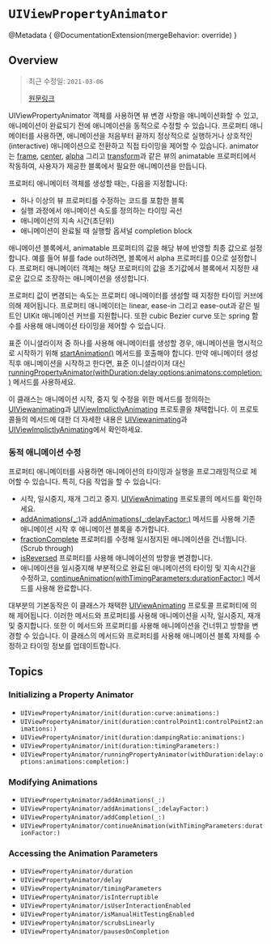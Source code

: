 # ``UIViewPropertyAnimator``

@Metadata {
    @DocumentationExtension(mergeBehavior: override)
}

## Overview

> 최근 수정일: `2021-03-06`
> 
> [원문링크](https://developer.apple.com/documentation/uikit/uiviewpropertyanimator)

UIViewPropertyAnimator 객체를 사용하면 뷰 변경 사항을 애니메이션화할 수 있고, 애니메이션이 완료되기 전에 애니메이션을 동적으로 수정할 수 있습니다. 프로퍼티 애니메이터를 사용하면, 애니메이션을 처음부터 끝까지 정상적으로 실행하거나 상호적인(interactive) 애니메이션으로 전환하고 직접 타이밍을 제어할 수 있습니다. animator는 [frame](https://developer.apple.com/documentation/uikit/uiview/1622621-frame), [center](https://developer.apple.com/documentation/uikit/uiview/1622627-center), [alpha](https://developer.apple.com/documentation/uikit/uiview/1622417-alpha) 그리고 [transform](https://developer.apple.com/documentation/uikit/uiview/1622459-transform)과 같은 뷰의 animatable 프로퍼티에서 작동하여, 사용자가 제공한 블록에서 필요한 애니메이션을 만듭니다.

프로퍼티 애니메이터 객체를 생성할 때는, 다음을 지정합니다:

- 하나 이상의 뷰 프로퍼티를 수정하는 코드를 포함한 블록
- 실행 과정에서 애니메이션 속도를 정의하는 타이밍 곡선
- 애니메이션의 지속 시간(초단위)
- 애니메이션이 완료될 때 실행할 옵셔널 completion block

애니메이션 블록에서, animatable 프로퍼티의 값을 해당 뷰에 반영할 최종 값으로 설정합니다. 예를 들어 뷰를 fade out하려면, 블록에서 alpha 프로퍼티를 0으로 설정합니다. 프로퍼티 애니메이터 객체는 해당 프로퍼티의 값을 초기값에서 블록에서 지정한 새로운 값으로 조장하는 애니메이션을 생성합니다.

프로퍼티 값이 변경되는 속도는 프로퍼티 애니메이터를 생성할 때 지정한 타이밍 커브에 의해 제어됩니다. 프로퍼티 애니메이터는 linear, ease-in 그리고 ease-out과 같은 빌트인 UIKit 애니메이션 커브를 지원합니다. 또한 cubic Bezier curve 또는 spring 함수를 사용해 애니메이션 타이밍을 제어할 수 있습니다.

표준 이니셜라이저 중 하나를 사용해 애니메이터를 생성할 경우, 애니메이션을 명시적으로 시작하기 위해 [startAnimation()](https://developer.apple.com/documentation/uikit/uiviewanimating/1649786-startanimation) 메서드를 호출해야 합니다. 만약 애니메이터 생성 직후 애니메이션을 시작하고 한다면, 표준 이니셜라이저 대신 [runningPropertyAnimator(withDuration:delay:options:animatons:completion:)](https://developer.apple.com/documentation/uikit/uiviewpropertyanimator/1648367-runningpropertyanimator) 메서드를 사용하세요.

이 클래스는 애니메이션 시작, 중지 및 수정을 위한 메서드를 정의하는 [UIViewanimating](https://developer.apple.com/documentation/uikit/uiviewanimating)과 [UIViewImplictlyAnimating](https://developer.apple.com/documentation/uikit/uiviewimplicitlyanimating) 프로토콜을 채택합니다. 이 프로토콜들의 메서드에 대한 더 자세한 내용은 [UIViewanimating](https://developer.apple.com/documentation/uikit/uiviewanimating)과 [UIViewImplictlyAnimating](https://developer.apple.com/documentation/uikit/uiviewimplicitlyanimating)에서 확인하세요.

### 동적 애니메이션 수정

프로퍼티 애니메이터를 사용하면 애니메이션의 타이밍과 실행을 프로그래밍적으로 제어할 수 있습니다. 특히, 다음 작업을 할 수 있습니다:

- 시작, 일시중지, 재개 그리고 중지. [UIViewAnimating](https://developer.apple.com/documentation/uikit/uiviewanimating) 프로토콜의 메서드를 확인하세요.
- [addAnimations(\_:)](https://developer.apple.com/documentation/uikit/uiviewpropertyanimator/1648374-addanimations)과 [addAnimations(_:delayFactor:)](https://developer.apple.com/documentation/uikit/uiviewpropertyanimator/1648370-addanimations) 메서드를 사용해 기존 애니메이션 시작 후 애니메이션 블록을 추가합니다.
- [fractionComplete](https://developer.apple.com/documentation/uikit/uiviewanimating/1649787-fractioncomplete) 프로퍼티를 수정해 일시정지된 애니메이션을 건너뜁니다.(Scrub through)
- [isReversed](https://developer.apple.com/documentation/uikit/uiviewanimating/1649804-isreversed) 프로퍼티를 사용해 애니메이션의 방향을 변경합니다.
- 애니메이션을 일시중지해 부분적으로 완료된 애니메이션의 타이밍 및 지속시간을 수정하고, [continueAnimation(withTimingParameters:durationFactor:)](https://developer.apple.com/documentation/uikit/uiviewpropertyanimator/1648371-continueanimation) 메서드를 사용해 완료합니다.

대부분의 기본동작은 이 클래스가 채택한 [UIViewAnimating](https://developer.apple.com/documentation/uikit/uiviewanimating) 프로토콜 프로퍼티에 의해 제어됩니다. 이러한 메서드와 프로퍼티를 사용해 애니메이션을 시작, 일시중지, 재개 및 중지합니다. 또한 이 메서드와 프로퍼티를 사용해 애니메이션을 건너뛰고 방향을 변경할 수 있습니다. 이 클래스의 메서드와 프로퍼티를 사용해 애니메이션 블록 자체를 수정하고 타이밍 정보를 업데이트합니다.

## Topics

### Initializing a Property Animator

- ``UIViewPropertyAnimator/init(duration:curve:animations:)``
- ``UIViewPropertyAnimator/init(duration:controlPoint1:controlPoint2:animations:)``
- ``UIViewPropertyAnimator/init(duration:dampingRatio:animations:)``
- ``UIViewPropertyAnimator/init(duration:timingParameters:)``
- ``UIViewPropertyAnimator/runningPropertyAnimator(withDuration:delay:options:animations:completion:)``

### Modifying Animations

- ``UIViewPropertyAnimator/addAnimations(_:)``
- ``UIViewPropertyAnimator/addAnimations(_:delayFactor:)``
- ``UIViewPropertyAnimator/addCompletion(_:)``
- ``UIViewPropertyAnimator/continueAnimation(withTimingParameters:durationFactor:)``

### Accessing the Animation Parameters

- ``UIViewPropertyAnimator/duration``
- ``UIViewPropertyAnimator/delay``
- ``UIViewPropertyAnimator/timingParameters``
- ``UIViewPropertyAnimator/isInterruptible``
- ``UIViewPropertyAnimator/isUserInteractionEnabled``
- ``UIViewPropertyAnimator/isManualHitTestingEnabled``
- ``UIViewPropertyAnimator/scrubsLinearly``
- ``UIViewPropertyAnimator/pausesOnCompletion``

